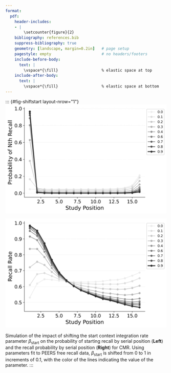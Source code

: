 ```yaml
---
format:
  pdf:
    header-includes:
    - |
        \setcounter{figure}{2}
    bibliography: references.bib
    suppress-bibliography: true
    geometry: [landscape, margin=0.2in]   # page setup
    pagestyle: empty                      # no headers/footers
    include-before-body:
      text: |
        \vspace*{\fill}                   % elastic space at top
    include-after-body:
      text: |
        \vspace*{\fill}                   % elastic space at bottom
---
```


::: {#fig-shiftstart layout-nrow="1"}
![](../cru_to_cmr/figures/shifting/bw_BaseCMR_Start_Drift_Rate_Parameter_Shifting_pnr_HealeyKahana2014.png)

![](../cru_to_cmr/figures/shifting/bw_BaseCMR_Start_Drift_Rate_Parameter_Shifting_spc_HealeyKahana2014.png)

Simulation of the impact of shifting the start context integration rate parameter $\beta_\text{start}$ on the probability of starting recall by serial position (**Left**) and the recall probability by serial position (**Right**) for CMR.
Using parameters fit to PEERS free recall data, $\beta_\text{start}$ is shifted from 0 to 1 in increments of 0.1, with the color of the lines indicating the value of the parameter.
:::

<!-- **Alt Text**.
Two side-by-side line charts (using a shared color legend with values 0.0 -- 0.9) illustrate how gradually increasing the start-of-list context-integration parameter $\beta_\text{start}$ reshapes simulated recall behavior in CMR. Left panel -- "Probability of N-th Recall": For 16 study  positions on the x-axis, each colored line shows the chance that the first item recalled (i.e., recall initiation) comes from that position. Lower $\beta_\text{start}$ values (light gray) yield a steep recency peak at the final position, whereas higher values (dark gray/black) progressively shift initiation toward the first item, producing a strong primacy peak. Right panel -- "Recall Rate": The same color-coded lines plot overall recall probability for every serial position. As $\beta_\text{start}$ increases, the recency advantage at the end of the list diminishes while recall of early positions improves, creating the classic U-shaped primacy--recency curve. Together the panels show that $\beta_\text{start}$ governs how strongly the end-of-list context is blended back toward the start: small values favor recency-driven cueing, large values favor primacy-driven cueing, and intermediate values balance the two. -->
